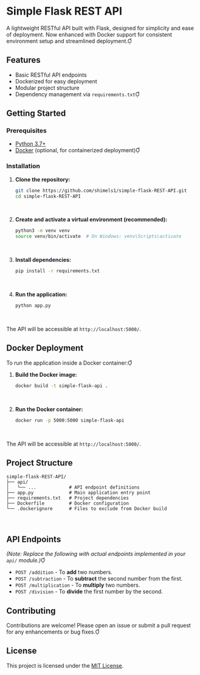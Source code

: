 # Simple Flask REST API

A lightweight RESTful API built with Flask, designed for simplicity and ease of deployment. Now enhanced with Docker support for consistent environment setup and streamlined deployment.

## Features

- Basic RESTful API endpoints
- Dockerized for easy deployment
- Modular project structure
- Dependency management via `requirements.txt`

## Getting Started

### Prerequisites

- [Python 3.7+](https://www.python.org/downloads/)
- [Docker](https://www.docker.com/get-started) (optional, for containerized deployment)

### Installation

1. **Clone the repository:**

   ```bash
   git clone https://github.com/shimels1/simple-flask-REST-API.git
   cd simple-flask-REST-API
   ```
<br>

2. **Create and activate a virtual environment (recommended):**

   ```bash
   python3 -m venv venv
   source venv/bin/activate  # On Windows: venv\Scripts\activate
   ```
<br>

3. **Install dependencies:**

   ```bash
   pip install -r requirements.txt
   ```
<br>

4. **Run the application:**

   ```bash
   python app.py
   ```
<br>

   The API will be accessible at `http://localhost:5000/`.

## Docker Deployment

To run the application inside a Docker container:

1. **Build the Docker image:**

   ```bash
   docker build -t simple-flask-api .
   ```
<br>

2. **Run the Docker container:**

   ```bash
   docker run -p 5000:5000 simple-flask-api
   ```
<br>

   The API will be accessible at `http://localhost:5000/`.

## Project Structure


```plaintext
simple-flask-REST-API/
├── api/
│   └── ...            # API endpoint definitions
├── app.py             # Main application entry point
├── requirements.txt   # Project dependencies
├── Dockerfile         # Docker configuration
└── .dockerignore      # Files to exclude from Docker build
```
<br>

## API Endpoints

*(Note: Replace the following with actual endpoints implemented in your `api/` module.)*

- `POST /addition` - To **add** two numbers.
- `POST /subtraction` - To **subtract** the second number from the first.
- `POST /multiplication` - To **multiply** two numbers.
- `POST /division` - To **divide** the first number by the second.


## Contributing

Contributions are welcome! Please open an issue or submit a pull request for any enhancements or bug fixes.

## License

This project is licensed under the [MIT License](LICENSE).
